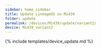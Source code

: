 ```yaml
---
sidebar: home_sidebar
title: Update LineageOS on Mi439
folder: update
permalink: /devices/Mi439/update/variant2/
device: Mi439_variant2
---
```

{% include templates/device_update.md %}
